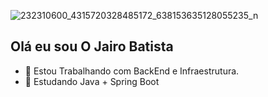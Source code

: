 ![232310600_4315720328485172_638153635128055235_n](https://user-images.githubusercontent.com/16759381/128903074-e6699a23-0522-45a8-8b32-0e447e522955.jpg)

## Olá eu sou O Jairo Batista


- 🔭 Estou Trabalhando com BackEnd e Infraestrutura.
- 🌱 Estudando Java + Spring Boot
